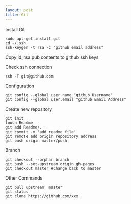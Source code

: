 ```yaml
---
layout: post
title: Git
---
```


Install Git
```
sudo apt-get install git
cd ~/.ssh
ssh-keygen -t rsa -C "github email address"
```
Copy id_rsa.pub contents to github ssh keys

Check ssh connection
<pre><code>ssh -T git@github.com</code></pre>

Configuration
<pre><code>git config --global user.name "github Username"
git config --global user.email "github Email Address" 
</code></pre>

Create new repository
<pre><code>git init
touch Readme
git add Readme/.
git commit -m 'add readme file'
git remote add origin repository address
git push origin master/push
</code></pre>

Branch
<pre><code>git checkout --orphan branch
git push --set-upstream origin gh-pages
git checkout master #Change back to master 
</code></pre>

Other Commands
<pre><code>git pull upstream  master
git status
git clone https://github.com/xxx
</code></pre>
